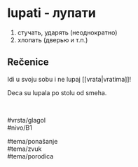 # lupati - лупати

1. стучать, ударять (неоднократно)  
2. хлопать (дверью и т.п.)

## Rečenice

Idi u svoju sobu i ne lupaj [[vrata|vratima]]!

Deca su lupala po stolu od smeha.

<br>

#vrsta/glagol  
#nivo/B1  

#tema/ponašanje  
#tema/zvuk  
#tema/porodica  
